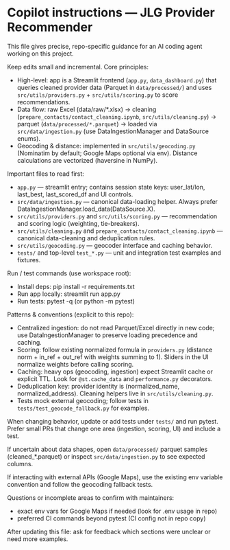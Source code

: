 # Copilot instructions — JLG Provider Recommender

This file gives precise, repo-specific guidance for an AI coding agent working on this project.

Keep edits small and incremental. Core principles:

- High-level: app is a Streamlit frontend (`app.py`, `data_dashboard.py`) that queries cleaned provider data (Parquet in `data/processed/`) and uses `src/utils/providers.py` + `src/utils/scoring.py` to score recommendations.
- Data flow: raw Excel (data/raw/*.xlsx) → cleaning (`prepare_contacts/contact_cleaning.ipynb`, `src/utils/cleaning.py`) → parquet (`data/processed/*.parquet`) → loaded via `src/data/ingestion.py` (use DataIngestionManager and DataSource enums).
- Geocoding & distance: implemented in `src/utils/geocoding.py` (Nominatim by default; Google Maps optional via env). Distance calculations are vectorized (haversine in NumPy).

Important files to read first:

- `app.py` — streamlit entry; contains session state keys: user_lat/lon, last_best, last_scored_df and UI controls.
- `src/data/ingestion.py` — canonical data-loading helper. Always prefer DataIngestionManager.load_data(DataSource.X).
- `src/utils/providers.py` and `src/utils/scoring.py` — recommendation and scoring logic (weighting, tie-breakers).
- `src/utils/cleaning.py` and `prepare_contacts/contact_cleaning.ipynb` — canonical data-cleaning and deduplication rules.
- `src/utils/geocoding.py` — geocoder interface and caching behavior.
- `tests/` and top-level `test_*.py` — unit and integration test examples and fixtures.

Run / test commands (use workspace root):

- Install deps: pip install -r requirements.txt
- Run app locally: streamlit run app.py
- Run tests: pytest -q (or python -m pytest)

Patterns & conventions (explicit to this repo):

- Centralized ingestion: do not read Parquet/Excel directly in new code; use DataIngestionManager to preserve loading precedence and caching.
- Scoring: follow existing normalized formula in `providers.py` (distance norm + in_ref + out_ref with weights summing to 1). Sliders in the UI normalize weights before calling scoring.
- Caching: heavy ops (geocoding, ingestion) expect Streamlit cache or explicit TTL. Look for `@st.cache_data` and `performance.py` decorators.
- Deduplication key: provider identity is (normalized_name, normalized_address). Cleaning helpers live in `src/utils/cleaning.py`.
- Tests mock external geocoding; follow tests in `tests/test_geocode_fallback.py` for examples.

When changing behavior, update or add tests under `tests/` and run pytest. Prefer small PRs that change one area (ingestion, scoring, UI) and include a test.

If uncertain about data shapes, open `data/processed/` parquet samples (cleaned_*.parquet) or inspect `src/data/ingestion.py` to see expected columns.

If interacting with external APIs (Google Maps), use the existing env variable convention and follow the geocoding fallback tests.

Questions or incomplete areas to confirm with maintainers:

- exact env vars for Google Maps if needed (look for .env usage in repo)
- preferred CI commands beyond pytest (CI config not in repo copy)

After updating this file: ask for feedback which sections were unclear or need more examples.
